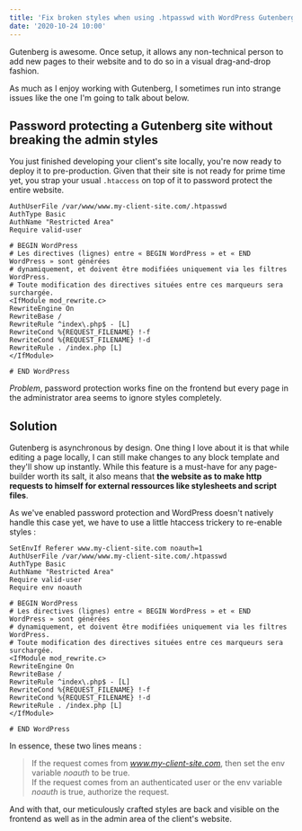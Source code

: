 ```yaml
---
title: 'Fix broken styles when using .htpasswd with WordPress Gutenberg'
date: '2020-10-24 10:00'
---
```


Gutenberg is awesome. Once setup, it allows any non-technical person to add new pages to their website and to do so in a visual drag-and-drop fashion.

As much as I enjoy working with Gutenberg, I sometimes run into strange issues like the one I'm going to talk about below.

## Password protecting a Gutenberg site without breaking the admin styles

You just finished developing your client's site locally, you're now ready to deploy it to pre-production. Given that their site is not ready for prime time yet, you strap your usual `.htaccess` on top of it to password protect the entire website.

```ApacheConf
AuthUserFile /var/www/www.my-client-site.com/.htpasswd
AuthType Basic
AuthName "Restricted Area"
Require valid-user

# BEGIN WordPress
# Les directives (lignes) entre « BEGIN WordPress » et « END WordPress » sont générées
# dynamiquement, et doivent être modifiées uniquement via les filtres WordPress.
# Toute modification des directives situées entre ces marqueurs sera surchargée.
<IfModule mod_rewrite.c>
RewriteEngine On
RewriteBase /
RewriteRule ^index\.php$ - [L]
RewriteCond %{REQUEST_FILENAME} !-f
RewriteCond %{REQUEST_FILENAME} !-d
RewriteRule . /index.php [L]
</IfModule>

# END WordPress
```

_Problem_, password protection works fine on the frontend but every page in the administrator area seems to ignore styles completely.

## Solution

Gutenberg is asynchronous by design. One thing I love about it is that while editing a page locally, I can still make changes to any block template and they'll show up instantly. While this feature is a must-have for any page-builder worth its salt, it also means that **the website as to make http requests to himself for external ressources like stylesheets and script files**.

As we've enabled password protection and WordPress doesn't natively handle this case yet, we have to use a little htaccess trickery to re-enable styles :

```ApacheConf{1,6}
SetEnvIf Referer www.my-client-site.com noauth=1
AuthUserFile /var/www/www.my-client-site.com/.htpasswd
AuthType Basic
AuthName "Restricted Area"
Require valid-user
Require env noauth

# BEGIN WordPress
# Les directives (lignes) entre « BEGIN WordPress » et « END WordPress » sont générées
# dynamiquement, et doivent être modifiées uniquement via les filtres WordPress.
# Toute modification des directives situées entre ces marqueurs sera surchargée.
<IfModule mod_rewrite.c>
RewriteEngine On
RewriteBase /
RewriteRule ^index\.php$ - [L]
RewriteCond %{REQUEST_FILENAME} !-f
RewriteCond %{REQUEST_FILENAME} !-d
RewriteRule . /index.php [L]
</IfModule>

# END WordPress
```

In essence, these two lines means :

> If the request comes from _www.my-client-site.com_, then set the env variable _noauth_ to be true.<br>
> If the request comes from an authenticated user or the env variable _noauth_ is true, authorize the request.

And with that, our meticulously crafted styles are back and visible on the frontend as well as in the admin area of the client's website.
